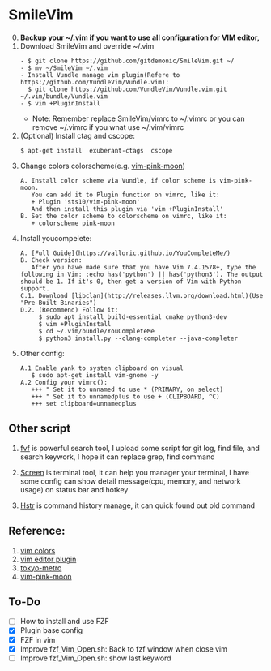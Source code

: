 # SmileVim
0. **Backup your ~/.vim if you want to use all configuration for VIM editor,**
1. Download SmileVim and override ~/.vim
   ```
   - $ git clone https://github.com/gitdemonic/SmileVim.git ~/
   - $ mv ~/SmileVim ~/.vim
   - Install Vundle manage vim plugin(Refere to https://github.com/VundleVim/Vundle.vim):
     $ git clone https://github.com/VundleVim/Vundle.vim.git ~/.vim/bundle/Vundle.vim
   - $ vim +PluginInstall
   ```
   - Note: Remember replace SmileVim/vimrc to ~/.vimrc or you can remove ~/.vimrc if you wnat use ~/.vim/vimrc
2. (Optional) Install ctag and cscope:
   ```
   $ apt-get install  exuberant-ctags  cscope
   ```
3. Change colors colorscheme(e.g. [vim-pink-moon](https://github.com/sts10/vim-pink-moon))
   ```
   A. Install color scheme via Vundle, if color scheme is vim-pink-moon.
      You can add it to Plugin function on vimrc, like it:
      + Plugin 'sts10/vim-pink-moon'
      And then install this plugin via 'vim +PluginInstall'
   B. Set the color scheme to colorscheme on vimrc, like it:
      + colorscheme pink-moon
   ```
4. Install youcompelete:
   ```
   A. [Full Guide](https://valloric.github.io/YouCompleteMe/)
   B. Check version:
      After you have made sure that you have Vim 7.4.1578+, type the following in Vim: :echo has('python') || has('python3'). The output should be 1. If it's 0, then get a version of Vim with Python support.
   C.1. Download [libclan](http://releases.llvm.org/download.html)(Use "Pre-Built Binaries")
   D.2. (Recommend) Follow it:
        $ sudo apt install build-essential cmake python3-dev
        $ vim +PluginInstall
        $ cd ~/.vim/bundle/YouCompleteMe
        $ python3 install.py --clang-completer --java-completer 
   ```
5. Other config:
   ```
   A.1 Enable yank to systen clipboard on visual
      $ sudo apt-get install vim-gnome -y
   A.2 Config your vimrc():
      +++ " Set it to unnamed to use * (PRIMARY, on select)
      +++ " Set it to unnamedplus to use + (CLIPBOARD, ^C)
      +++ set clipboard=unnamedplus
   ```

## Other script
1. [fvf](https://github.com/gitdemonic/SmileVim/tree/master/script/fzf) is powerful search tool, I upload some script for git log, find file, and search keywork,
I hope it can replace grep, find command

2. [Screen](https://github.com/gitdemonic/SmileVim/tree/master/other_tool/screen_config) is terminal tool, it can help you manager your terminal, I have some config can show detail message(cpu, memory, and network usage) on status bar and hotkey

3. [Hstr](https://github.com/gitdemonic/SmileVim/tree/master/other_tool/history_plugin) is command history manage, it can quick found out old command

## Reference:
1. [vim colors](http://vimcolors.com)
2. [vim editor plugin](https://www.vim.org/scripts/script_search_results.php?keywords=&script_type=color+scheme&order_by=creation_date&direction=descending&search=search)
3. [tokyo-metro](https://github.com/koirand/tokyo-metro.vim)
4. [vim-pink-moon](https://github.com/sts10/vim-pink-moon)

## To-Do
- [ ] How to install and use FZF
- [X] Plugin base config
- [X] FZF in vim
- [X] Improve fzf_Vim_Open.sh: Back to fzf window when close vim
- [ ] Improve fzf_Vim_Open.sh: show last keyword
